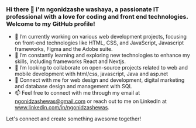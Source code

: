 ### Hi there 👋 i'm ngonidzashe washaya, a passionate IT professional with a love for coding and front end technologies. Welcome to my GitHub profile!

- 🔭 I’m currently working on various web development projects, focusing on front-end technologies like HTML, CSS, and JavaScript, Javascript frameworks, Figma and the Adobe suite.
- 🌱 I’m constantly learning and exploring new technologies to enhance my skills, including frameworks React and Nextjs.
- 👯 I’m looking to collaborate on open-source projects related to web and mobile development with html/css, javascript, Java and asp.net
- 💬 Connect with me for web design and development, digital marketing and database design and management with SQL
- 📫 Feel free to connect with me through my email at ngonidzashewas@gmail.com or reach out to me on LinkedIn at www.linkedin.com/in/ngonidzashewas.

Let's connect and create something awesome together!
